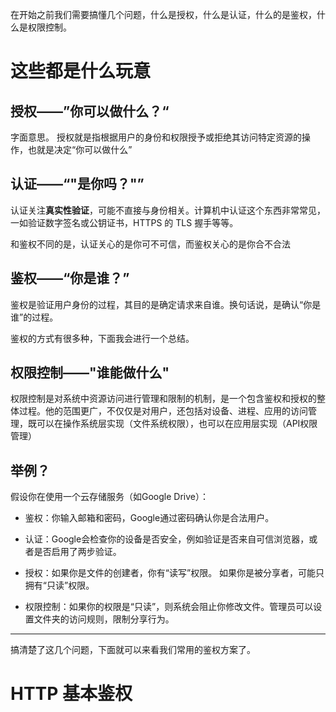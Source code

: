 在开始之前我们需要搞懂几个问题，什么是授权，什么是认证，什么的是鉴权，什么是权限控制。

# 这些都是什么玩意

## 授权——”你可以做什么？“

字面意思。
授权就是指根据用户的身份和权限授予或拒绝其访问特定资源的操作，也就是决定“你可以做什么”

## 认证——“"是你吗？"”

认证关注**真实性验证**，可能不直接与身份相关。计算机中认证这个东西非常常见，一如验证数字签名或公钥证书，HTTPS 的 TLS 握手等等。

和鉴权不同的是，认证关心的是你可不可信，而鉴权关心的是你合不合法

## 鉴权——“你是谁？”

鉴权是验证用户身份的过程，其目的是确定请求来自谁。换句话说，是确认“你是谁”的过程。

鉴权的方式有很多种，下面我会进行一个总结。

## 权限控制——"谁能做什么"

权限控制是对系统中资源访问进行管理和限制的机制，是一个包含鉴权和授权的整体过程。他的范围更广，不仅仅是对用户，还包括对设备、进程、应用的访问管理，既可以在操作系统层实现（文件系统权限），也可以在应用层实现（API权限管理）

## 举例？

假设你在使用一个云存储服务（如Google Drive）：

-   鉴权：你输入邮箱和密码，Google通过密码确认你是合法用户。

-   认证：Google会检查你的设备是否安全，例如验证是否来自可信浏览器，或者是否启用了两步验证。

-   授权：如果你是文件的创建者，你有“读写”权限。 如果你是被分享者，可能只拥有“只读”权限。

-   权限控制：如果你的权限是“只读”，则系统会阻止你修改文件。管理员可以设置文件夹的访问规则，限制分享行为。

---

搞清楚了这几个问题，下面就可以来看我们常用的鉴权方案了。


# HTTP 基本鉴权
